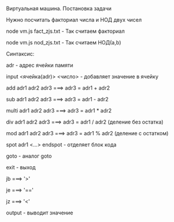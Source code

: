 Виртуальная машина. Постановка задачи

Нужно посчитать факториал числа и НОД двух чисел 

node vm.js fact_zjs.txt - Так считаем факториал

node vm.js nod_zjs.txt - Так считаем НОД(a,b)

Синтаксис:

adr - адрес ячейки памяти

input <ячейка(adr)> <число> - добавляет значение в ячейку

add adr1 adr2 adr3 ===> adr3 = adr1 + adr2

sub adr1 adr2 adr3 ===> adr3 = adr1 - adr2

multi adr1 adr2 adr3 ===> adr3 = adr1 * adr2

div adr1 adr2 adr3 ===> adr3 = adr1 / adr2 (деление без остатка)

mod adr1 adr2 adr3 ===> adr3 = adr1 % adr2 (деление с остатком)

spot adr1 <...> endspot - отделяет блок кода

goto - аналог goto

exit - выход

jb ===> '>'

je ===> '=='

jz ===> '<'

output - выводит значение